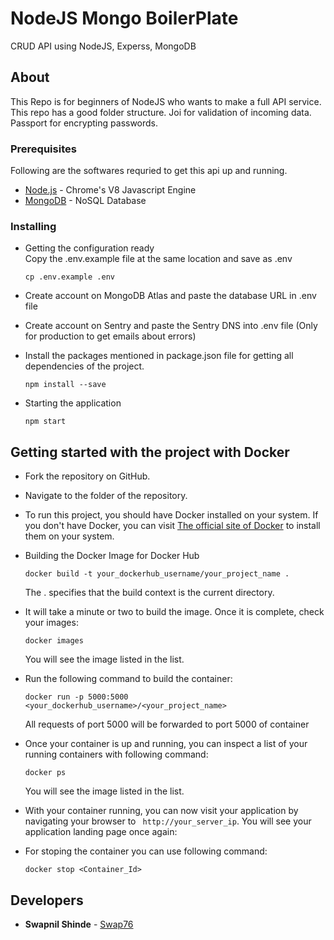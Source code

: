 # NodeJS Mongo BoilerPlate
CRUD API using NodeJS, Experss, MongoDB

## About

This Repo is for beginners of NodeJS who wants to make a full API service. This repo has a good folder structure. Joi for validation of incoming data. Passport for encrypting passwords.  

### Prerequisites

Following are the softwares requried to get this api up and running.
* [Node.js](https://nodejs.org) - Chrome's V8 Javascript Engine
* [MongoDB](https://mongodb.org) - NoSQL Database

### Installing

- Getting the configuration ready <br>
  Copy the .env.example file at the same location and save as .env
  ```
  cp .env.example .env
  ```
- Create account on MongoDB Atlas and paste the       database URL in .env file

- Create account on Sentry and paste the Sentry DNS   into .env file (Only for production to get emails about errors)

- Install the packages mentioned in package.json file for getting all dependencies of the project.
  ```
  npm install --save
  ```
- Starting the application
  <br/>
  
  ```
  npm start
  ```

## Getting started with the project with Docker

* Fork the repository on GitHub.

* Navigate to the folder of the repository.

* To run this project, you should have Docker installed on your system.
If you don't have Docker, you can visit [The official site of Docker](https://docs.docker.com/docker-for-mac/install/)
to install them on your system.

* Building the Docker Image for Docker Hub
	```
	docker build -t your_dockerhub_username/your_project_name .
	```
	The . specifies that the build context is the current directory.

* It will take a minute or two to build the image. Once it is complete, check your images:
	```
	docker images
	```
	You will see the image listed in the list.

* Run the following command to build the container:
	```
	docker run -p 5000:5000 <your_dockerhub_username>/<your_project_name>
	```
	All requests of port 5000 will be forwarded to port 5000 of container

* Once your container is up and running, you can inspect a list of your running containers with following command:
	```
	docker ps
	```
	You will see the image listed in the list.

* With your container running, you can now visit your application by navigating your browser to ` http://your_server_ip`. You will see your application landing page once again:

* For stoping the container you can use following command:
	```
	docker stop <Container_Id>
	```
  
## Developers

* **Swapnil Shinde** - [Swap76](https://github.com/Swap76)
